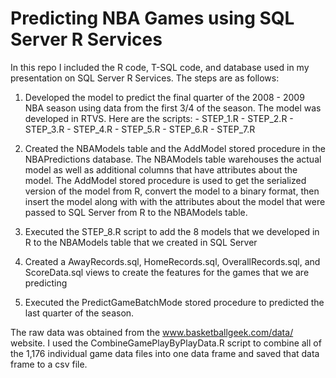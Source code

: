 # Predicting NBA Games using SQL Server R Services

In this repo I included the R code, T-SQL code, and database used in my presentation on SQL Server R Services. The steps are as follows:

   1. Developed the model to predict the final quarter of the 2008 - 2009 NBA season using data from the first 3/4 of the season. The model was developed in RTVS. Here are the scripts:
    - STEP_1.R
    - STEP_2.R
    - STEP_3.R
    - STEP_4.R
    - STEP_5.R
    - STEP_6.R
    - STEP_7.R

   2. Created the NBAModels table and the AddModel stored procedure in the NBAPredictions database. The NBAModels table warehouses the actual model as well as additional columns that have attributes about the model. The AddModel stored procedure is used to get the serialized version of the model from R, convert the model to a binary format, then insert the model along with with the attributes about the model that were passed to SQL Server from R to the NBAModels table.

   3. Executed the STEP_8.R script to add the 8 models that we developed in R to the NBAModels table that we created in SQL Server

   4. Created a AwayRecords.sql, HomeRecords.sql, OverallRecords.sql, and ScoreData.sql views to create the features for the games that we are predicting

   5. Executed the PredictGameBatchMode stored procedure to predicted the last quarter of the season.

The raw data was obtained from the www.basketballgeek.com/data/ website. I used the CombineGamePlayByPlayData.R script to combine all of the 1,176 individual game data files into one data frame and saved that data frame to a csv file.
